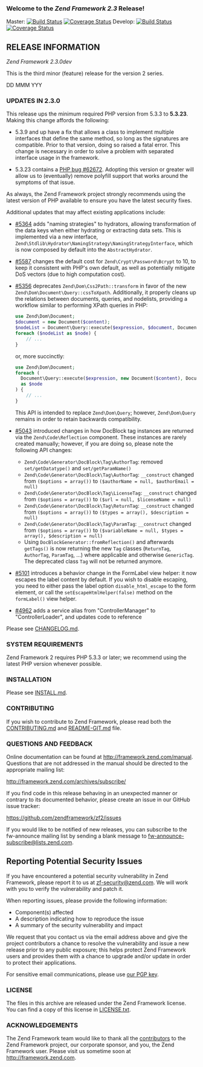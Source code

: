 ### Welcome to the *Zend Framework 2.3* Release!

Master:
[![Build Status](https://secure.travis-ci.org/zendframework/zf2.png?branch=master)](http://travis-ci.org/zendframework/zf2)
[![Coverage Status](https://coveralls.io/repos/zendframework/zf2/badge.png?branch=master)](https://coveralls.io/r/zendframework/zf2)
Develop:
[![Build Status](https://secure.travis-ci.org/zendframework/zf2.png?branch=develop)](http://travis-ci.org/zendframework/zf2)
[![Coverage Status](https://coveralls.io/repos/zendframework/zf2/badge.png?branch=develop)](https://coveralls.io/r/zendframework/zf2)

## RELEASE INFORMATION

*Zend Framework 2.3.0dev*

This is the third minor (feature) release for the version 2 series.

DD MMM YYY

### UPDATES IN 2.3.0

This release ups the minimum required PHP version from 5.3.3 to **5.3.23**.
Making this change affords the following:

- 5.3.9 and up have a fix that allows a class to implement multiple interfaces
  that define the same method, so long as the signatures are compatible. Prior
  to that version, doing so raised a fatal error. This change is necessary in
  order to solve a problem with separated interface usage in the framework.

- 5.3.23 contains a [PHP bug #62672](https://bugs.php.net/bug.php?id=52861).
  Adopting this version or greater will allow us to (eventually) remove polyfill
  support that works around the symptoms of that issue.

As always, the Zend Framework project strongly recommends using the latest
version of PHP available to ensure you have the latest security fixes.

Additional updates that may affect existing applications include:

- [#5364](https://github.com/zendframework/zf2/pull/5364) adds "naming
  strategies" to hydrators, allowing transformation of the data keys
  when either hydrating or extracting data sets. This is implemented via a new
  interface, `Zend\Stdlib\Hydrator\NamingStrategy\NamingStrategyInterface`,
  which is now composed by default into the `AbstractHydrator`.

- [#5587](https://github.com/zendframework/zf2/pull/5587) changes the default
  cost for `Zend\Crypt\Password\Bcrypt` to 10, to keep it consistent with PHP's
  own default, as well as potentially mitigate DoS vectors (due to high
  computation cost).

- [#5356](https://github.com/zendframework/zf2/pull/5356) deprecates
  `Zend\Dom\Css2Path::transform` in favor of the new
  `Zend\Dom\Document\Query::cssToXpath`. Additionally, it properly cleans up the
  relations between documents, queries, and nodelists, providing a workflow
  similar to performing XPath queries in PHP:

  ```php
  use Zend\Dom\Document;
  $document = new Document($content);
  $nodeList = Document\Query::execute($expression, $document, Document\Query::TYPE_CSS);
  foreach ($nodeList as $node) {
      // ...
  }
  ```

  or, more succinctly:

  ```php
  use Zend\Dom\Document;
  foreach (
    Document\Query::execute($expression, new Document($content), Document\Query::TYPE_CSS)
    as $node
  ) {
      // ...
  }
  ```

  This API is intended to replace `Zend\Dom\Query`; however, `Zend\Dom\Query`
  remains in order to retain backwards compatibility.

- [#5043](https://github.com/zendframework/zf2/pull/5043) introduced changes in
  how DocBlock tag instances are returned via the `Zend\Code\Reflection`
  component. These instances are rarely created manually; however, if you are
  doing so, please note the following API changes:
  - `Zend\Code\Generator\DocBlock\Tag\AuthorTag`: removed `set/getDatatype()` and
    `set/getParamName()`
  - `Zend\Code\Generator\DocBlock\Tag\AuthorTag`: `__construct` changed from
    `($options = array())` to `($authorName = null, $authorEmail = null)`
  - `Zend\Code\Generator\DocBlock\Tag\LicenseTag`: `__construct` changed from
    `($options = array())` to `($url = null, $licenseName = null)`
  - `Zend\Code\Generator\DocBlock\Tag\ReturnTag`: `__construct` changed from
    `($options = array())` to `($types = array(), $description = null)`
  - `Zend\Code\Generator\DocBlock\Tag\ParamTag`: `__construct` changed from
    `($options = array())` to `($variableName = null, $types = array(),
    $description = null)`
  - Using `DocBlockGenerator::fromReflection()` and afterwards `getTags()` is now
    returning the new `Tag` classes (`ReturnTag`, `AuthorTag`, `ParamTag`, ...)
    where applicable and otherwise `GenericTag`. The deprecated class `Tag` will
    not be returned anymore.
- [#5101](https://github.com/zendframework/zf2/pull/5101) introduces a behavior
  change in the FormLabel view helper: it now escapes the label content by
  default. If you wish to disable escaping, you need to either pass the label
  option `disable_html_escape` to the form element, or call the
  `setEscapeHtmlHelper(false)` method on the `formLabel()` view helper.
- [#4962](https://github.com/zendframework/zf2/pull/4962) adds a service alias
  from "ControllerManager" to "ControllerLoader", and updates code to reference

Please see [CHANGELOG.md](CHANGELOG.md).

### SYSTEM REQUIREMENTS

Zend Framework 2 requires PHP 5.3.3 or later; we recommend using the
latest PHP version whenever possible.

### INSTALLATION

Please see [INSTALL.md](INSTALL.md).

### CONTRIBUTING

If you wish to contribute to Zend Framework, please read both the
[CONTRIBUTING.md](CONTRIBUTING.md) and [README-GIT.md](README-GIT.md) file.

### QUESTIONS AND FEEDBACK

Online documentation can be found at http://framework.zend.com/manual.
Questions that are not addressed in the manual should be directed to the
appropriate mailing list:

http://framework.zend.com/archives/subscribe/

If you find code in this release behaving in an unexpected manner or
contrary to its documented behavior, please create an issue in our GitHub
issue tracker:

https://github.com/zendframework/zf2/issues

If you would like to be notified of new releases, you can subscribe to
the fw-announce mailing list by sending a blank message to
<fw-announce-subscribe@lists.zend.com>.

## Reporting Potential Security Issues

If you have encountered a potential security vulnerability in Zend Framework, please report it to us at [zf-security@zend.com](mailto:zf-security@zend.com). We will work with you to verify the vulnerability and patch it.

When reporting issues, please provide the following information:

- Component(s) affected
- A description indicating how to reproduce the issue
- A summary of the security vulnerability and impact

We request that you contact us via the email address above and give the project contributors a chance to resolve the vulnerability and issue a new release prior to any public exposure; this helps protect Zend Framework users and provides them with a chance to upgrade and/or update in order to protect their applications.

For sensitive email communications, please use [our PGP key](http://framework.zend.com/zf-security-pgp-key.asc).

### LICENSE

The files in this archive are released under the Zend Framework license.
You can find a copy of this license in [LICENSE.txt](LICENSE.txt).

### ACKNOWLEDGEMENTS

The Zend Framework team would like to thank all the [contributors](https://github.com/zendframework/zf2/contributors) to the Zend
Framework project, our corporate sponsor, and you, the Zend Framework user.
Please visit us sometime soon at http://framework.zend.com.
